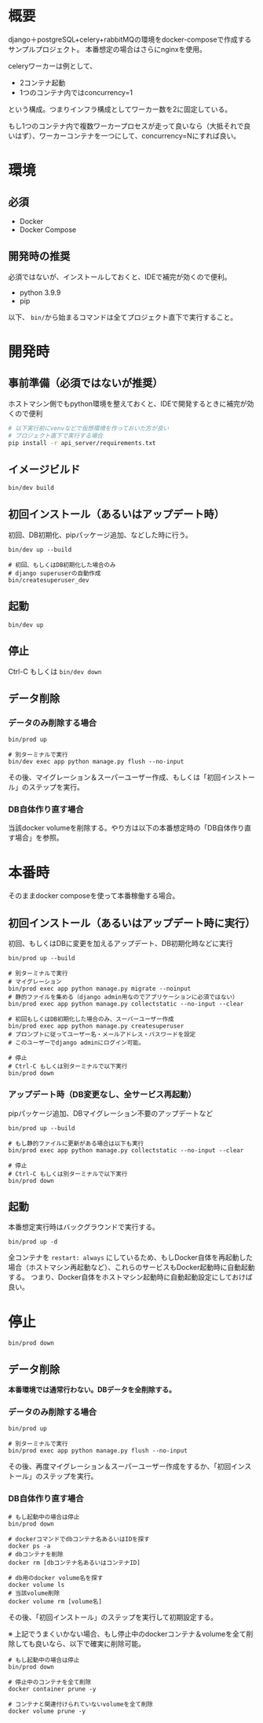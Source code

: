 # 概要
django＋postgreSQL+celery+rabbitMQの環境をdocker-composeで作成するサンプルプロジェクト。
本番想定の場合はさらにnginxを使用。

celeryワーカーは例として、
- 2コンテナ起動
- 1つのコンテナ内ではconcurrency=1

という構成。つまりインフラ構成としてワーカー数を2に固定している。

もし1つのコンテナ内で複数ワーカープロセスが走って良いなら（大抵それで良いはず）、ワーカーコンテナを一つにして、concurrency=Nにすれば良い。

# 環境
## 必須
- Docker
- Docker Compose

## 開発時の推奨
必須ではないが、インストールしておくと、IDEで補完が効くので便利。
- python 3.9.9
- pip

以下、 `bin/`から始まるコマンドは全てプロジェクト直下で実行すること。

# 開発時

## 事前準備（必須ではないが推奨）
ホストマシン側でもpython環境を整えておくと、IDEで開発するときに補完が効くので便利
```sh
# 以下実行前にvenvなどで仮想環境を作っておいた方が良い
# プロジェクト直下で実行する場合
pip install -r api_server/requirements.txt
```

## イメージビルド
```sh
bin/dev build
```

## 初回インストール（あるいはアップデート時）
初回、DB初期化、pipパッケージ追加、などした時に行う。
```shell
bin/dev up --build

# 初回、もしくはDB初期化した場合のみ
# django superuserの自動作成
bin/createsuperuser_dev
```

## 起動
```shell
bin/dev up
```

## 停止
Ctrl-C もしくは `bin/dev down`

## データ削除

### データのみ削除する場合
```shell
bin/prod up

# 別ターミナルで実行
bin/dev exec app python manage.py flush --no-input
```
その後、マイグレーション＆スーパーユーザー作成、もしくは「初回インストール」のステップを実行。

### DB自体作り直す場合
当該docker volumeを削除する。やり方は以下の本番想定時の「DB自体作り直す場合」を参照。

# 本番時
そのままdocker composeを使って本番稼働する場合。

## 初回インストール（あるいはアップデート時に実行）
初回、もしくはDBに変更を加えるアップデート、DB初期化時などに実行
```shell
bin/prod up --build

# 別ターミナルで実行
# マイグレーション
bin/prod exec app python manage.py migrate --noinput
# 静的ファイルを集める（django admin用なのでアプリケーションに必須ではない）
bin/prod exec app python manage.py collectstatic --no-input --clear

# 初回もしくはDB初期化した場合のみ、スーパーユーザー作成
bin/prod exec app python manage.py createsuperuser
# プロンプトに従ってユーザー名・メールアドレス・パスワードを設定
# このユーザーでdjango adminにログイン可能。

# 停止
# Ctrl-C もしくは別ターミナルで以下実行
bin/prod down
```

### アップデート時（DB変更なし、全サービス再起動）
pipパッケージ追加、DBマイグレーション不要のアップデートなど
```shell
bin/prod up --build

# もし静的ファイルに更新がある場合は以下も実行
bin/prod exec app python manage.py collectstatic --no-input --clear

# 停止
# Ctrl-C もしくは別ターミナルで以下実行
bin/prod down
```

## 起動
本番想定実行時はバックグラウンドで実行する。
```shell
bin/prod up -d
```
全コンテナを `restart: always` にしているため、もしDocker自体を再起動した場合（ホストマシン再起動など）、これらのサービスもDocker起動時に自動起動する。
つまり、Docker自体をホストマシン起動時に自動起動設定にしておけば良い。

# 停止
```shell
bin/prod down
```

## データ削除
**本番環境では通常行わない。DBデータを全削除する。**

### データのみ削除する場合
```shell
bin/prod up

# 別ターミナルで実行
bin/prod exec app python manage.py flush --no-input
```
その後、再度マイグレーション＆スーパーユーザー作成をするか、「初回インストール」のステップを実行。

### DB自体作り直す場合
```shell
# もし起動中の場合は停止
bin/prod down

# dockerコマンドでdbコンテナ名あるいはIDを探す
docker ps -a
# dbコンテナを削除
docker rm [dbコンテナ名あるいはコンテナID]

# db用のdocker volume名を探す
docker volume ls
# 当該volume削除
docker volume rm [volume名]
```

その後、「初回インストール」のステップを実行して初期設定する。

※ 上記でうまくいかない場合、もし停止中のdockerコンテナ＆volumeを全て削除しても良いなら、以下で確実に削除可能。
```shell
# もし起動中の場合は停止
bin/prod down

# 停止中のコンテナを全て削除
docker container prune -y

# コンテナと関連付けられていないvolumeを全て削除
docker volume prune -y
```
